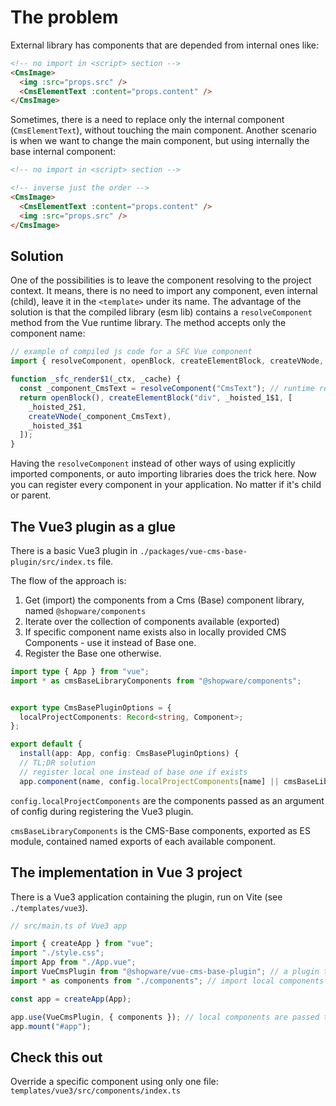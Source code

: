 # The problem

External library has components that are depended from internal ones like:

```html
<!-- no import in <script> section -->
<CmsImage>
  <img :src="props.src" />
  <CmsElementText :content="props.content" />
</CmsImage>
```

Sometimes, there is a need to replace only the internal component (`CmsElementText`), without touching the main component. Another scenario is when we want to change the main component, but using internally the base internal component:

```html
<!-- no import in <script> section -->

<!-- inverse just the order -->
<CmsImage>
  <CmsElementText :content="props.content" />
  <img :src="props.src" />
</CmsImage>
```

## Solution

One of the possibilities is to leave the component resolving to the project context. It means, there is no need to import any component, even internal (child), leave it in the `<template>` under its name. The advantage of the solution is that the compiled library (esm lib) contains a `resolveComponent` method from the Vue runtime library.
The method accepts only the component name:

```js
// example of compiled js code for a SFC Vue component
import { resolveComponent, openBlock, createElementBlock, createVNode, createElementVNode } from "vue";

function _sfc_render$1(_ctx, _cache) {
  const _component_CmsText = resolveComponent("CmsText"); // runtime resolving
  return openBlock(), createElementBlock("div", _hoisted_1$1, [
    _hoisted_2$1,
    createVNode(_component_CmsText),
    _hoisted_3$1
  ]);
}
```

Having the `resolveComponent` instead of other ways of using explicitly imported components, or auto importing libraries does the trick here. Now you can register every component in your application. No matter if it's child or parent.

## The Vue3 plugin as a glue

There is a basic Vue3 plugin in `./packages/vue-cms-base-plugin/src/index.ts` file.

The flow of the approach is:

1. Get (import) the components from a Cms (Base) component library, named `@shopware/components`
2. Iterate over the collection of components available (exported)
3. If specific component name exists also in locally provided CMS Components - use it instead of Base one.
4. Register the Base one otherwise.

```ts
import type { App } from "vue";
import * as cmsBaseLibraryComponents from "@shopware/components";


export type CmsBasePluginOptions = {
  localProjectComponents: Record<string, Component>;
};

export default {
  install(app: App, config: CmsBasePluginOptions) {
  // TL;DR solution
  // register local one instead of base one if exists
  app.component(name, config.localProjectComponents[name] || cmsBaseLibraryComponents[name])
```

`config.localProjectComponents` are the components passed as an argument of config during registering the Vue3 plugin.

`cmsBaseLibraryComponents` is the CMS-Base components, exported as ES module, contained named exports of each available component.

## The implementation in Vue 3 project

There is a Vue3 application containing the plugin, run on Vite (see `./templates/vue3`).

```ts
// src/main.ts of Vue3 app

import { createApp } from "vue";
import "./style.css";
import App from "./App.vue";
import VueCmsPlugin from "@shopware/vue-cms-base-plugin"; // a plugin to glue the base components and the new ones
import * as components from "./components"; // import local components to pass them into the plugin

const app = createApp(App);

app.use(VueCmsPlugin, { components }); // local components are passed to use them instead the base ones in case of name collision.
app.mount("#app");
```

## Check this out

Override a specific component using only one file: `templates/vue3/src/components/index.ts`
